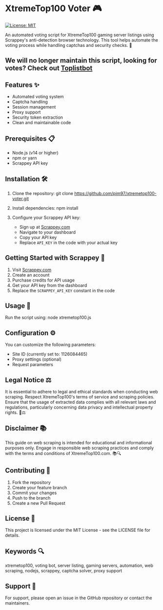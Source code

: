 # XtremeTop100 Voter 🎮

[![License: MIT](https://img.shields.io/badge/License-MIT-yellow.svg)](https://opensource.org/licenses/MIT)

An automated voting script for XtremeTop100 gaming server listings using Scrappey's anti-detection browser technology. This tool helps automate the voting process while handling captchas and security checks. 🚀

## We will no longer maintain this script, looking for votes? Check out [Toplistbot](https://discord.gg/WhuKCs6jqz)

## Features ✨

- Automated voting system
- Captcha handling
- Session management
- Proxy support
- Security token extraction
- Clean and maintainable code

## Prerequisites 📋

- Node.js (v14 or higher)
- npm or yarn
- Scrappey API key

## Installation 🛠️

1. Clone the repository:
git clone https://github.com/pim97/xtremetop100-voter.git

2. Install dependencies:
npm install

3. Configure your Scrappey API key:
   - Sign up at [Scrappey.com](https://scrappey.com/)
   - Navigate to your dashboard
   - Copy your API key
   - Replace `API_KEY` in the code with your actual key

## Getting Started with Scrappey 🌟

1. Visit [Scrappey.com](https://scrappey.com/)
2. Create an account
3. Purchase credits for API usage
4. Get your API key from the dashboard
5. Replace the `SCRAPPEY_API_KEY` constant in the code

## Usage 🚀

Run the script using:
node xtremetop100.js

## Configuration ⚙️

You can customize the following parameters:
- Site ID (currently set to: 1126084465)
- Proxy settings (optional)
- Request parameters

## Legal Notice ⚖️

It is essential to adhere to legal and ethical standards when conducting web scraping. Respect XtremeTop100's terms of service and scraping policies. Ensure that the usage of extracted data complies with all relevant laws and regulations, particularly concerning data privacy and intellectual property rights. 🚫⚖️

## Disclaimer 📚

This guide on web scraping is intended for educational and informational purposes only. Engage in responsible web scraping practices and comply with the terms and conditions of XtremeTop100.com. 📚🔍

## Contributing 🤝

1. Fork the repository
2. Create your feature branch
3. Commit your changes
4. Push to the branch
5. Create a new Pull Request

## License 📄

This project is licensed under the MIT License - see the LICENSE file for details.

## Keywords 🔍

xtremetop100, voting bot, server listing, gaming servers, automation, web scraping, nodejs, scrappey, captcha solver, proxy support

## Support 💬

For support, please open an issue in the GitHub repository or contact the maintainers.
